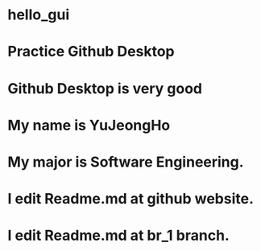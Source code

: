 # hello_gui

# Practice Github Desktop

# Github Desktop is very good

# My name is YuJeongHo

# My major is Software Engineering.

# I edit Readme.md at github website.

# I edit Readme.md at br_1 branch.
